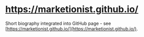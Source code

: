# https://marketionist.github.io/

Short biography integrated into GitHub page - see [https://marketionist.github.io/](https://marketionist.github.io/).
